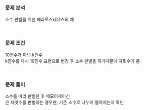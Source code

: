 ### 문제 분석
소수 판별을 위한 에라토스테네스의 체  

<br>

### 문제 조건
10진수가 아닌 k진수  
k진수를 다시 10진수 표현으로 변경 후 소수 판별을 하기때문에 자릿수가 큼  

<br>

### 문제 풀이
소수를 미리 판별한 후 메모이제이션  
큰 자릿수를 판별하는 경우만, 기존 소수로 나누어 떨어지는지 확인  

